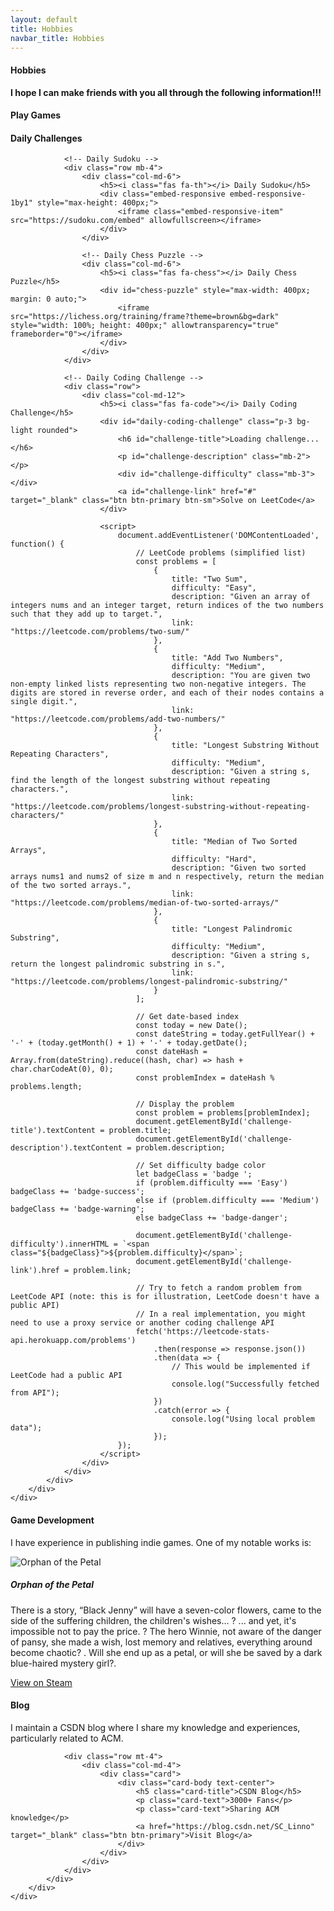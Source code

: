 ```yaml
---
layout: default
title: Hobbies
navbar_title: Hobbies
---
```


<div class="row">
    <div class="col">
        <div class="card border-0 shadow-sm bg-white">
            <div class="card-body">
                <h4 class="card-title">
                    <i class="fas fa-heart text-danger"></i> Hobbies
                </h4>
                <div class="alert alert-danger" role="alert">
                    <strong>I hope I can make friends with you all through the following information!!!</strong>
                </div>
            </div>
        </div>
    </div>
</div>

<div class="row mb-4">
    <div class="col">
        <div class="card border-0 shadow-sm bg-white">
            <div class="card-body">
                <h4 class="card-title">
                    <i class="fas fa-gamepad"></i> Play Games
                </h4>
            </div>
        </div>
    </div>
</div>

<!-- Daily Challenges Section -->
<div class="row mb-4">
    <div class="col">
        <div class="card border-0 shadow-sm bg-white">
            <div class="card-body">
                <h4 class="card-title">
                    <i class="fas fa-brain"></i> Daily Challenges
                </h4>
                
                <!-- Daily Sudoku -->
                <div class="row mb-4">
                    <div class="col-md-6">
                        <h5><i class="fas fa-th"></i> Daily Sudoku</h5>
                        <div class="embed-responsive embed-responsive-1by1" style="max-height: 400px;">
                            <iframe class="embed-responsive-item" src="https://sudoku.com/embed" allowfullscreen></iframe>
                        </div>
                    </div>
                    
                    <!-- Daily Chess Puzzle -->
                    <div class="col-md-6">
                        <h5><i class="fas fa-chess"></i> Daily Chess Puzzle</h5>
                        <div id="chess-puzzle" style="max-width: 400px; margin: 0 auto;">
                            <iframe src="https://lichess.org/training/frame?theme=brown&bg=dark" style="width: 100%; height: 400px;" allowtransparency="true" frameborder="0"></iframe>
                        </div>
                    </div>
                </div>
                
                <!-- Daily Coding Challenge -->
                <div class="row">
                    <div class="col-md-12">
                        <h5><i class="fas fa-code"></i> Daily Coding Challenge</h5>
                        <div id="daily-coding-challenge" class="p-3 bg-light rounded">
                            <h6 id="challenge-title">Loading challenge...</h6>
                            <p id="challenge-description" class="mb-2"></p>
                            <div id="challenge-difficulty" class="mb-3"></div>
                            <a id="challenge-link" href="#" target="_blank" class="btn btn-primary btn-sm">Solve on LeetCode</a>
                        </div>
                        
                        <script>
                            document.addEventListener('DOMContentLoaded', function() {
                                // LeetCode problems (simplified list)
                                const problems = [
                                    {
                                        title: "Two Sum",
                                        difficulty: "Easy",
                                        description: "Given an array of integers nums and an integer target, return indices of the two numbers such that they add up to target.",
                                        link: "https://leetcode.com/problems/two-sum/"
                                    },
                                    {
                                        title: "Add Two Numbers",
                                        difficulty: "Medium",
                                        description: "You are given two non-empty linked lists representing two non-negative integers. The digits are stored in reverse order, and each of their nodes contains a single digit.",
                                        link: "https://leetcode.com/problems/add-two-numbers/"
                                    },
                                    {
                                        title: "Longest Substring Without Repeating Characters",
                                        difficulty: "Medium",
                                        description: "Given a string s, find the length of the longest substring without repeating characters.",
                                        link: "https://leetcode.com/problems/longest-substring-without-repeating-characters/"
                                    },
                                    {
                                        title: "Median of Two Sorted Arrays",
                                        difficulty: "Hard",
                                        description: "Given two sorted arrays nums1 and nums2 of size m and n respectively, return the median of the two sorted arrays.",
                                        link: "https://leetcode.com/problems/median-of-two-sorted-arrays/"
                                    },
                                    {
                                        title: "Longest Palindromic Substring",
                                        difficulty: "Medium",
                                        description: "Given a string s, return the longest palindromic substring in s.",
                                        link: "https://leetcode.com/problems/longest-palindromic-substring/"
                                    }
                                ];
                                
                                // Get date-based index
                                const today = new Date();
                                const dateString = today.getFullYear() + '-' + (today.getMonth() + 1) + '-' + today.getDate();
                                const dateHash = Array.from(dateString).reduce((hash, char) => hash + char.charCodeAt(0), 0);
                                const problemIndex = dateHash % problems.length;
                                
                                // Display the problem
                                const problem = problems[problemIndex];
                                document.getElementById('challenge-title').textContent = problem.title;
                                document.getElementById('challenge-description').textContent = problem.description;
                                
                                // Set difficulty badge color
                                let badgeClass = 'badge ';
                                if (problem.difficulty === 'Easy') badgeClass += 'badge-success';
                                else if (problem.difficulty === 'Medium') badgeClass += 'badge-warning';
                                else badgeClass += 'badge-danger';
                                
                                document.getElementById('challenge-difficulty').innerHTML = `<span class="${badgeClass}">${problem.difficulty}</span>`;
                                document.getElementById('challenge-link').href = problem.link;
                                
                                // Try to fetch a random problem from LeetCode API (note: this is for illustration, LeetCode doesn't have a public API)
                                // In a real implementation, you might need to use a proxy service or another coding challenge API
                                fetch('https://leetcode-stats-api.herokuapp.com/problems')
                                    .then(response => response.json())
                                    .then(data => {
                                        // This would be implemented if LeetCode had a public API
                                        console.log("Successfully fetched from API");
                                    })
                                    .catch(error => {
                                        console.log("Using local problem data");
                                    });
                            });
                        </script>
                    </div>
                </div>
            </div>
        </div>
    </div>
</div>

<div class="row mb-4">
    <div class="col">
        <div class="card border-0 shadow-sm bg-white">
            <div class="card-body">
                <h4 class="card-title">
                    <i class="fas fa-gamepad"></i> Game Development
                </h4>
                <p>I have experience in publishing indie games. One of my notable works is:</p>

<div class="row mt-4">
                    <div class="col-md-4">
                        <img src="{{ '/images/orphan-of-the-petal.jpg' | relative_url }}" alt="Orphan of the Petal" class="img-fluid rounded">
                    </div>
                    <div class="col-md-8">
                        <h5>Orphan of the Petal</h5>
                        <p>There is a story, “Black Jenny” will have a seven-color flowers, came to the side of the suffering children, the children's wishes... ? ... and yet, it's impossible not to pay the price. ? The hero Winnie, not aware of the danger of pansy, she made a wish, lost memory and relatives, everything around become chaotic? . Will she end up as a petal, or will she be saved by a dark blue-haired mystery girl?.</p>
                        <a href="https://store.steampowered.com/app/975050/Orphan_of_the_Petal/" target="_blank" class="btn btn-primary">View on Steam</a>
                    </div>
                </div>
            </div>
        </div>
    </div>
</div>

<div class="row mb-4">
    <div class="col">
        <div class="card border-0 shadow-sm bg-white">
            <div class="card-body">
                <h4 class="card-title">
                    <i class="fas fa-blog"></i> Blog
                </h4>
                <p>I maintain a CSDN blog where I share my knowledge and experiences, particularly related to ACM.</p>
                
                <div class="row mt-4">
                    <div class="col-md-4">
                        <div class="card">
                            <div class="card-body text-center">
                                <h5 class="card-title">CSDN Blog</h5>
                                <p class="card-text">3000+ Fans</p>
                                <p class="card-text">Sharing ACM knowledge</p>
                                <a href="https://blog.csdn.net/SC_Linno" target="_blank" class="btn btn-primary">Visit Blog</a>
                            </div>
                        </div>
                    </div>
                </div>
            </div>
        </div>
    </div>
</div>


